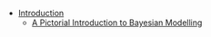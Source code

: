 + [Introduction](note/chapter1/Introduction.md)
  + [A Pictorial Introduction to Bayesian Modelling](note/chapter1/Bayesian.md)

